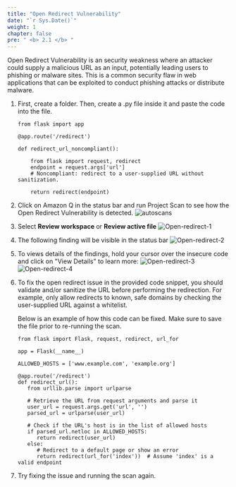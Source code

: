 ```yaml
---
title: "Open Redirect Vulnerability"
date: "`r Sys.Date()`"
weight: 1
chapter: false
pre: " <b> 2.1 </b> "
---
```


Open Redirect Vulnerability is an security weakness where an attacker could supply a malicious URL as an input, potentially leading users to phishing or malware sites. This is a common security flaw in web applications that can be exploited to conduct phishing attacks or distribute malware.

1. First, create a folder. Then, create a .py file inside it and paste the code into the file.

   ```
   from flask import app

   @app.route('/redirect')

   def redirect_url_noncompliant():

       from flask import request, redirect
       endpoint = request.args['url']
       # Noncompliant: redirect to a user-supplied URL without sanitization.

       return redirect(endpoint)
   ```

2. Click on Amazon Q in the status bar and run Project Scan to see how the Open Redirect Vulnerability is detected.
   ![autoscans](/images/1/autoscans.png?width=90pc)

3. Select **Review workspace** or **Review active file**
   ![Open-redirect-1](/images/1/open-redirect-1.png?width=90pc)

4. The following finding will be visible in the status bar
   ![Open-redirect-2](/images/1/open-redirect-2.png?width=90pc)

5. To views details of the findings, hold your cursor over the insecure code and click on "View Details" to learn more:
   ![Open-redirect-3](/images/1/open-redirect-3.png?width=90pc)
   ![Open-redirect-4](/images/1/open-redirect-4.png?width=90pc)

6. To fix the open redirect issue in the provided code snippet, you should validate and/or sanitize the URL before performing the redirection. For example, only allow redirects to known, safe domains by checking the user-supplied URL against a whitelist.

   Below is an example of how this code can be fixed. Make sure to save the file prior to re-running the scan.

   ```
   from flask import Flask, request, redirect, url_for

   app = Flask(__name__)

   ALLOWED_HOSTS = ['www.example.com', 'example.org']

   @app.route('/redirect')
   def redirect_url():
      from urllib.parse import urlparse

      # Retrieve the URL from request arguments and parse it
      user_url = request.args.get('url', '')
      parsed_url = urlparse(user_url)

      # Check if the URL's host is in the list of allowed hosts
      if parsed_url.netloc in ALLOWED_HOSTS:
         return redirect(user_url)
      else:
         # Redirect to a default page or show an error
         return redirect(url_for('index'))  # Assume 'index' is a valid endpoint
   ```

7. Try fixing the issue and running the scan again.
